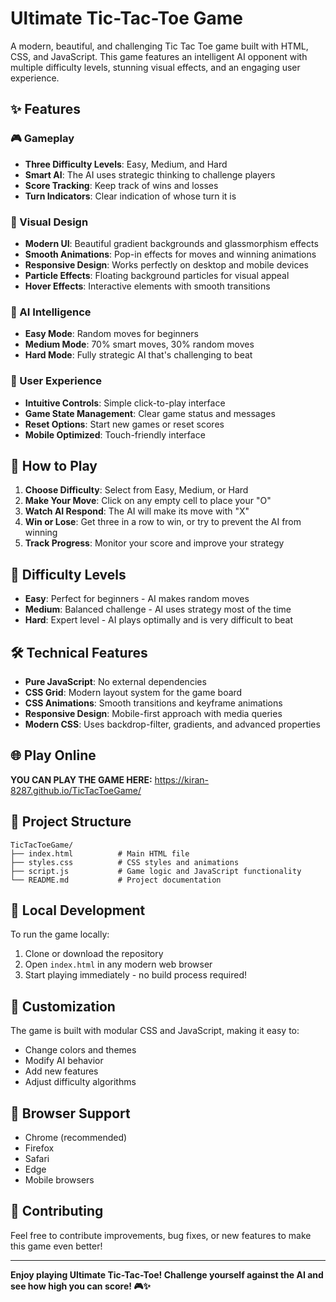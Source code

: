 # Ultimate Tic-Tac-Toe Game

A modern, beautiful, and challenging Tic Tac Toe game built with HTML, CSS, and JavaScript. This game features an intelligent AI opponent with multiple difficulty levels, stunning visual effects, and an engaging user experience.

## ✨ Features

### 🎮 Gameplay
- **Three Difficulty Levels**: Easy, Medium, and Hard
- **Smart AI**: The AI uses strategic thinking to challenge players
- **Score Tracking**: Keep track of wins and losses
- **Turn Indicators**: Clear indication of whose turn it is

### 🎨 Visual Design
- **Modern UI**: Beautiful gradient backgrounds and glassmorphism effects
- **Smooth Animations**: Pop-in effects for moves and winning animations
- **Responsive Design**: Works perfectly on desktop and mobile devices
- **Particle Effects**: Floating background particles for visual appeal
- **Hover Effects**: Interactive elements with smooth transitions

### 🧠 AI Intelligence
- **Easy Mode**: Random moves for beginners
- **Medium Mode**: 70% smart moves, 30% random moves
- **Hard Mode**: Fully strategic AI that's challenging to beat

### 📱 User Experience
- **Intuitive Controls**: Simple click-to-play interface
- **Game State Management**: Clear game status and messages
- **Reset Options**: Start new games or reset scores
- **Mobile Optimized**: Touch-friendly interface

## 🚀 How to Play

1. **Choose Difficulty**: Select from Easy, Medium, or Hard
2. **Make Your Move**: Click on any empty cell to place your "O"
3. **Watch AI Respond**: The AI will make its move with "X"
4. **Win or Lose**: Get three in a row to win, or try to prevent the AI from winning
5. **Track Progress**: Monitor your score and improve your strategy

## 🎯 Difficulty Levels

- **Easy**: Perfect for beginners - AI makes random moves
- **Medium**: Balanced challenge - AI uses strategy most of the time
- **Hard**: Expert level - AI plays optimally and is very difficult to beat

## 🛠️ Technical Features

- **Pure JavaScript**: No external dependencies
- **CSS Grid**: Modern layout system for the game board
- **CSS Animations**: Smooth transitions and keyframe animations
- **Responsive Design**: Mobile-first approach with media queries
- **Modern CSS**: Uses backdrop-filter, gradients, and advanced properties

## 🌐 Play Online

**YOU CAN PLAY THE GAME HERE:**
https://kiran-8287.github.io/TicTacToeGame/

## 📁 Project Structure

```
TicTacToeGame/
├── index.html          # Main HTML file
├── styles.css          # CSS styles and animations
├── script.js           # Game logic and JavaScript functionality
└── README.md           # Project documentation
```

## 🔧 Local Development

To run the game locally:

1. Clone or download the repository
2. Open `index.html` in any modern web browser
3. Start playing immediately - no build process required!

## 🎨 Customization

The game is built with modular CSS and JavaScript, making it easy to:
- Change colors and themes
- Modify AI behavior
- Add new features
- Adjust difficulty algorithms

## 📱 Browser Support

- Chrome (recommended)
- Firefox
- Safari
- Edge
- Mobile browsers

## 🤝 Contributing

Feel free to contribute improvements, bug fixes, or new features to make this game even better!

---

**Enjoy playing Ultimate Tic-Tac-Toe! Challenge yourself against the AI and see how high you can score! 🎮✨**

